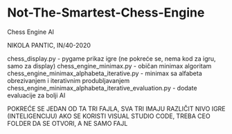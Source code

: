 # Not-The-Smartest-Chess-Engine
Chess Engine AI


NIKOLA PANTIC, IN/40-2020

chess_display.py - pygame prikaz igre (ne pokreće se, nema kod za igru, samo za display)
chess_engine_minimax.py - običan minimax algoritam
chess_engine_minimax_alphabeta_iterative.py - minimax sa alfabeta obrezivanjem i iterativnim produbljavanjem
chess_engine_minimax_alphabeta_iterative_evaluation.py - dodate evaluacije za bolji AI

POKREĆE SE JEDAN OD TA TRI FAJLA, SVA TRI IMAJU RAZLIČIT NIVO IGRE (INTELIGENCIJU)
AKO SE KORISTI VISUAL STUDIO CODE, TREBA CEO FOLDER DA SE OTVORI, A NE SAMO FAJL
